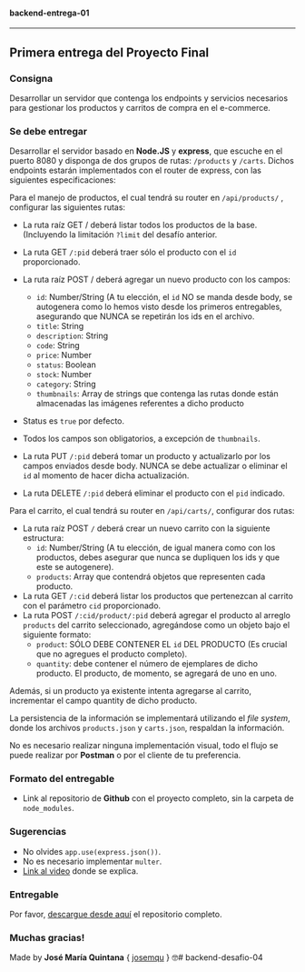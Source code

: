 #### **backend-entrega-01**
___
## Primera entrega del Proyecto Final

### **Consigna**

Desarrollar un servidor que contenga los endpoints y servicios necesarios para gestionar los productos y carritos de compra en el e-commerce.

### **Se debe entregar**

Desarrollar el servidor basado en **Node.JS** y **express**, que escuche en el puerto 8080 y disponga de dos grupos de rutas: `/products` y `/carts`. Dichos endpoints estarán implementados con el router de express, con las siguientes especificaciones:

Para el manejo de productos, el cual tendrá su router en `/api/products/` , configurar las siguientes rutas:

* La ruta raíz GET / deberá listar todos los productos de la base. (Incluyendo la limitación `?limit` del desafío anterior.
* La ruta GET `/:pid` deberá traer sólo el producto con el `id` proporcionado.
* La ruta raíz POST / deberá agregar un nuevo producto con los campos:

    - `id`: Number/String (A tu elección, el `id` NO se manda desde body, se autogenera como lo hemos visto desde los primeros entregables, asegurando que NUNCA se repetirán los ids en el archivo.
    - `title`: String
    - `description`: String
    - `code`: String
    - `price`: Number
    - `status`: Boolean
    - `stock`: Number
    - `category`: String
    - `thumbnails`: Array de strings que contenga las rutas donde están almacenadas las imágenes referentes a dicho producto
* Status es `true` por defecto.
* Todos los campos son obligatorios, a excepción de `thumbnails`.
* La ruta PUT `/:pid` deberá tomar un producto y actualizarlo por los campos enviados desde body. NUNCA se debe actualizar o eliminar el `id` al momento de hacer dicha actualización.
* La ruta DELETE `/:pid` deberá eliminar el producto con el `pid` indicado.

Para el carrito, el cual tendrá su router en `/api/carts/`, configurar dos rutas:

* La ruta raíz POST `/` deberá crear un nuevo carrito con la siguiente estructura:
    - `id`: Number/String (A tu elección, de igual manera como con los productos, debes asegurar que nunca se dupliquen los ids y que este se autogenere).
    - `products`: Array que contendrá objetos que representen cada producto.
* La ruta GET `/:cid` deberá listar los productos que pertenezcan al carrito con el parámetro `cid` proporcionado.
* La ruta POST `/:cid/product/:pid` deberá agregar el producto al arreglo `products` del carrito seleccionado, agregándose como un objeto bajo el siguiente formato:
    - `product`: SÓLO DEBE CONTENER EL `id` DEL PRODUCTO (Es crucial que no agregues el producto completo).
    - `quantity`: debe contener el número de ejemplares de dicho producto. El producto, de momento, se agregará de uno en uno.

Además, si un producto ya existente intenta agregarse al carrito, incrementar el campo quantity de dicho producto.

La persistencia de la información se implementará utilizando el *file system*, donde los archivos `products.json` y `carts.json`, respaldan la información.

No es necesario realizar ninguna implementación visual, todo el flujo se puede realizar por **Postman** o por el cliente de tu preferencia.


### **Formato del entregable**

* Link al repositorio de **Github** con el proyecto completo, sin la carpeta de `node_modules`.

### **Sugerencias**

* No olvides `app.use(express.json())`.
* No es necesario implementar `multer`.
* [Link al video](https://drive.google.com/file/d/1dIMDQLl8kG1_Jr7TKAo_SkcR1pMb13Af/view) donde se explica.

### **Entregable**

Por favor, [descargue desde aquí](https://github.com/jmquintana/backend-entrega-01/archive/master.zip) el repositorio completo.

### **Muchas gracias!**

Made by **José María Quintana** { [josemqu](https://github.com/jmquintana/) } 🤓#   b a c k e n d - d e s a f i o - 0 4  
 